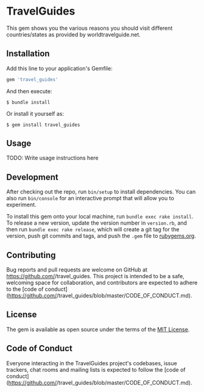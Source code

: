 # TravelGuides

This gem shows you the various reasons you should visit different countries/states as provided by worldtravelguide.net.

## Installation

Add this line to your application's Gemfile:

```ruby
gem 'travel_guides'
```

And then execute:

    $ bundle install

Or install it yourself as:

    $ gem install travel_guides

## Usage

TODO: Write usage instructions here

## Development

After checking out the repo, run `bin/setup` to install dependencies. You can also run `bin/console` for an interactive prompt that will allow you to experiment.

To install this gem onto your local machine, run `bundle exec rake install`. To release a new version, update the version number in `version.rb`, and then run `bundle exec rake release`, which will create a git tag for the version, push git commits and tags, and push the `.gem` file to [rubygems.org](https://rubygems.org).

## Contributing

Bug reports and pull requests are welcome on GitHub at https://github.com/<github username>/travel_guides. This project is intended to be a safe, welcoming space for collaboration, and contributors are expected to adhere to the [code of conduct](https://github.com/<github username>/travel_guides/blob/master/CODE_OF_CONDUCT.md).


## License

The gem is available as open source under the terms of the [MIT License](https://opensource.org/licenses/MIT).

## Code of Conduct

Everyone interacting in the TravelGuides project's codebases, issue trackers, chat rooms and mailing lists is expected to follow the [code of conduct](https://github.com/<github username>/travel_guides/blob/master/CODE_OF_CONDUCT.md).
